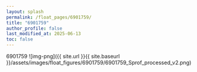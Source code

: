 ```yaml
---
layout: splash
permalink: /float_pages/6901759/
title: "6901759"
author_profile: false
last_modified_at: 2025-06-13
toc: false
---
```

 
6901759
![img-png]({{ site.url }}{{ site.baseurl }}/assets/images/float_figures/6901759/6901759_Sprof_processed_v2.png)